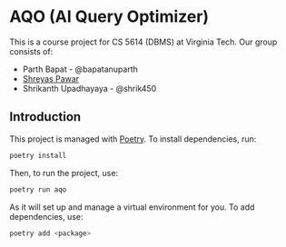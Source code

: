 # AQO (AI Query Optimizer)

This is a course project for CS 5614 (DBMS) at Virginia Tech. Our group consists
of:

- Parth Bapat - @bapatanuparth
- [Shreyas Pawar]()
- Shrikanth Upadhayaya - @shrik450

## Introduction

This project is managed with [Poetry](https://python-poetry.org/). To install
dependencies, run:

```bash
poetry install
```

Then, to run the project, use:

```bash
poetry run aqo
```

As it will set up and manage a virtual environment for you. To add dependencies,
use:

```bash
poetry add <package>
```
